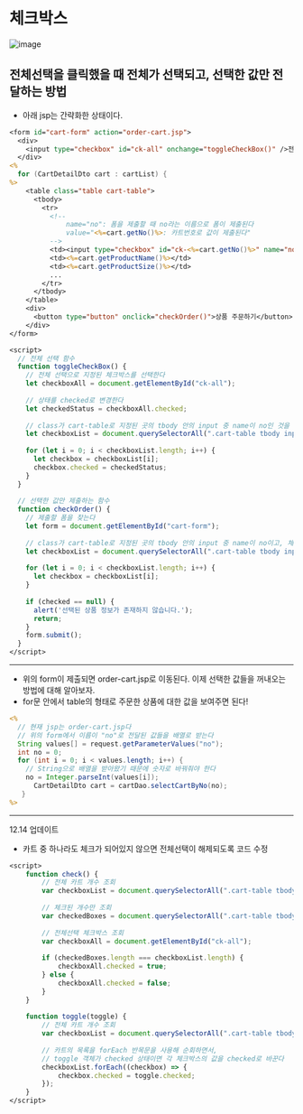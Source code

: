 # 체크박스
![image](https://user-images.githubusercontent.com/87356533/145659121-c714bcda-eaa3-4331-b968-43741f42a3f0.png)
## 전체선택을 클릭했을 때 전체가 선택되고, 선택한 값만 전달하는 방법
- 아래 jsp는 간략화한 상태이다.
```jsp
<form id="cart-form" action="order-cart.jsp">
  <div>
    <input type="checkbox" id="ck-all" onchange="toggleCheckBox()" />전체선택
  </div>
<%
  for (CartDetailDto cart : cartList) {
%>
    <table class="table cart-table">
      <tbody>
        <tr>
          <!-- 
              name="no": 폼을 제출할 때 no라는 이름으로 폼이 제출된다 
              value="<%=cart.getNo()%>: 카트번호로 값이 제출된다"
          -->
          <td><input type="checkbox" id="ck-<%=cart.getNo()%>" name="no" value="<%=cart.getNo()%>"></td>
          <td><%=cart.getProductName()%></td>
          <td><%=cart.getProductSize()%></td>
          ...
        </tr>
      </tbody>
    </table>
    <div>
      <button type="button" onclick="checkOrder()">상품 주문하기</button>
    </div>
</form>

<script>
  // 전체 선택 함수
  function toggleCheckBox() {
    // 전체 선택으로 지정된 체크박스를 선택한다
    let checkboxAll = document.getElementById("ck-all");
    
    // 상태를 checked로 변경한다
    let checkedStatus = checkboxAll.checked;
    
    // class가 cart-table로 지정된 곳의 tbody 안의 input 중 name이 no인 것을 찾는다
    let checkboxList = document.querySelectorAll(".cart-table tbody input[name=no]");
   
    for (let i = 0; i < checkboxList.length; i++) {
      let checkbox = checkboxList[i];
      checkbox.checked = checkedStatus;
    }
  }
  
  // 선택한 값만 제출하는 함수
  function checkOrder() {
    // 제출할 폼을 찾는다
    let form = document.getElementById("cart-form");
    
    // class가 cart-table로 지정된 곳의 tbody 안의 input 중 name이 no이고, 체크된 상태인 것만 찾는다
    let checkboxList = document.querySelectorAll(".cart-table tbody input[name=no]:checked");
    
    for (let i = 0; i < checkboxList.length; i++) {
      let checkbox = checkboxList[i];
    }
    
    if (checked == null) {
      alert('선택된 상품 정보가 존재하지 않습니다.');
      return;
    }
    form.submit();
  }
</script>
```
-------------------------------------------------------------------------------------------------
- 위의 form이 제출되면 order-cart.jsp로 이동된다. 이제 선택한 값들을 꺼내오는 방법에 대해 알아보자.
- for문 안에서 table의 형태로 주문한 상품에 대한 값을 보여주면 된다!
```jsp
<%
  // 현재 jsp는 order-cart.jsp다
  // 위의 form에서 이름이 "no"로 전달된 값들을 배열로 받는다
  String values[] = request.getParameterValues("no");
  int no = 0;
  for (int i = 0; i < values.length; i++) {
    // String으로 배열을 받아왔기 때문에 숫자로 바꿔줘야 한다
    no = Integer.parseInt(values[i]);
      CartDetailDto cart = cartDao.selectCartByNo(no);
   }
%>
```
-------------------------------------------------------------------------------------------------
12.14 업데이트
- 카트 중 하나라도 체크가 되어있지 않으면 전체선택이 해제되도록 코드 수정
```jsp
<script>
	function check() {
		// 전체 카트 개수 조회
		var checkboxList = document.querySelectorAll(".cart-table tbody input[name=no]");
		
		// 체크된 개수만 조회
		var checkedBoxes = document.querySelectorAll(".cart-table tbody input[name=no]:checked");
		
		// 전체선택 체크박스 조회
		var checkboxAll = document.getElementById("ck-all");
		
		if (checkedBoxes.length === checkboxList.length) {
			checkboxAll.checked = true;
		} else {
			checkboxAll.checked = false;
		}
	}
	
	function toggle(toggle) {
		// 전체 카트 개수 조회		
		var checkboxList = document.querySelectorAll(".cart-table tbody input[name=no]");
		
		// 카트의 목록을 forEach 반목문을 사용해 순회하면서, 
		// toggle 객체가 checked 상태이면 각 체크박스의 값을 checked로 바꾼다
		checkboxList.forEach((checkbox) => {
			checkbox.checked = toggle.checked;
		});
	}
</script>
```
